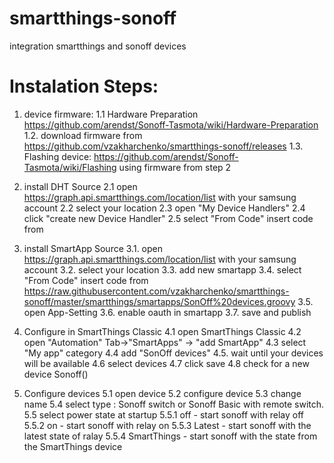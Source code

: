 # smartthings-sonoff
integration smartthings and sonoff devices

# Instalation Steps:
1. device firmware:
  1.1 Hardware Preparation https://github.com/arendst/Sonoff-Tasmota/wiki/Hardware-Preparation
  1.2. download firmware from https://github.com/vzakharchenko/smartthings-sonoff/releases
  1.3. Flashing device: https://github.com/arendst/Sonoff-Tasmota/wiki/Flashing using firmware from step 2
2. install DHT Source
  2.1 open https://graph.api.smartthings.com/location/list with your samsung account
  2.2 select your location 
  2.3 open "My Device Handlers"
  2.4 click "create new Device Handler"
  2.5 select "From Code" insert code from  
  
3. install SmartApp Source
  3.1. open https://graph.api.smartthings.com/location/list with your samsung account
  3.2. select your location 
  3.3. add new smartapp 
  3.4. select "From Code" insert code from https://raw.githubusercontent.com/vzakharchenko/smartthings-sonoff/master/smartthings/smartapps/SonOff%20devices.groovy
  3.5. open App-Setting
  3.6. enable oauth in smartapp
  3.7.  save and publish
 4. Configure in SmartThings Classic
  4.1 open SmartThings Classic
  4.2 open "Automation" Tab->"SmartApps" -> "add SmartApp"
  4.3 select "My app" category
  4.4 add "SonOff devices"
  4.5. wait until your devices will be available
  4.6 select devices
  4.7 click save
  4.8 check for a new device Sonoff(<MAC>)
 5. Configure devices
  5.1 open device
  5.2 configure device
  5.3 change name
  5.4 select type : Sonoff switch or Sonoff Basic with remote switch.
  5.5 select power state at startup
    5.5.1 off - start sonoff with relay off 
    5.5.2 on - start sonoff with relay on
    5.5.3 Latest - start sonoff with the latest state of ralay
    5.5.4 SmartThings - start sonoff with the  state from the SmartThings device
